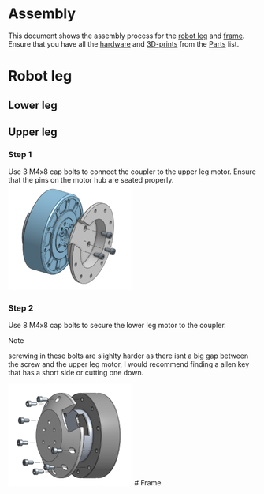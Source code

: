 # Assembly
This document shows the assembly process for the [robot leg](#robot-leg) and [frame](#frame). Ensure that you have all the [hardware](https://github.com/Faizanfaiz/UWE-Mechatronics/blob/main/Parts/README.md#hardware) and [3D-prints](https://github.com/Faizanfaiz/UWE-Mechatronics/blob/main/Parts/README.md#3d-prints) from the [Parts](https://github.com/Faizanfaiz/UWE-Mechatronics/tree/main/Parts#parts-list) list.
# Robot leg
## Lower leg
## Upper leg
### Step 1
Use 3 M4x8 cap bolts to connect the coupler to the upper leg motor. Ensure that the pins on the motor hub are seated properly.  
<img src="https://github.com/Faizanfaiz/UWE-Mechatronics/blob/0530f9764b4a18e340fee8115c657401565f6851/Assembly/images/Step%201%20-%20coupler.png" width=50%>
### Step 2
Use 8 M4x8 cap bolts to secure the lower leg motor to the coupler.  
>[!NOTE]
>screwing in these bolts are slighlty harder as there isnt a big gap between the screw and the upper leg motor, I would recommend finding a allen key that has a short side or cutting one down.  
<img src="https://github.com/Faizanfaiz/UWE-Mechatronics/blob/0530f9764b4a18e340fee8115c657401565f6851/Assembly/images/step%202%20-%20coupler%20pt2.png" width=50%>
# Frame
